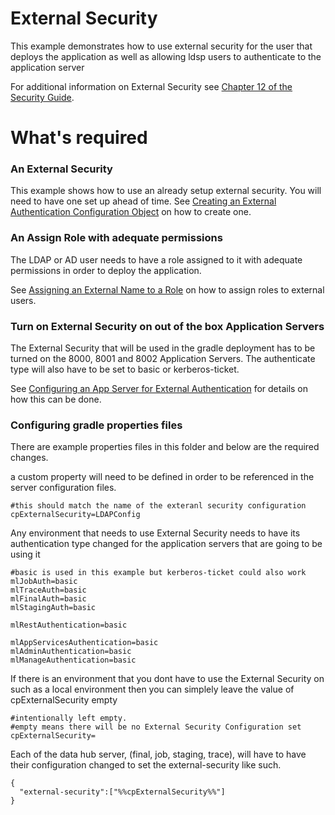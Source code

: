 # External Security 
This example demonstrates how to use external security for the user that deploys the application as well as allowing ldsp users to authenticate to the application server

For additional information on External Security see [Chapter 12 of the Security Guide](https://docs.marklogic.com/guide/security/external-auth).

# What's required
### An External Security
This example shows how to use an already setup external security. You will need to have one set up ahead of time. See [Creating an External Authentication Configuration Object](https://docs.marklogic.com/guide/security/external-auth#id_35317) on how to create one.

### An Assign Role with adequate permissions
The LDAP or AD user needs to have a role assigned to it with adequate permissions in order to deploy the application. 

See [Assigning an External Name to a Role](https://docs.marklogic.com/guide/security/external-auth#id_34690) on how to assign roles to external users.

### Turn on External Security on out of the box Application Servers
The External Security that will be used in the gradle deployment has to be turned on  the 8000, 8001 and 8002 Application Servers. The authenticate type will also have to be set to basic or kerberos-ticket.

See [Configuring an App Server for External Authentication](https://docs.marklogic.com/guide/security/external-auth#id_63262) for details on how this can be done.

### Configuring gradle properties files
There are example properties files in this folder and below are the required changes.

a custom property will need to be defined in order to be referenced in the server configuration files.  
```
#this should match the name of the exteranl security configuration 
cpExternalSecurity=LDAPConfig
```

Any environment that needs to use External Security needs to have its authentication type changed for the application servers that are going to be using it
```
#basic is used in this example but kerberos-ticket could also work
mlJobAuth=basic
mlTraceAuth=basic
mlFinalAuth=basic
mlStagingAuth=basic

mlRestAuthentication=basic

mlAppServicesAuthentication=basic
mlAdminAuthentication=basic
mlManageAuthentication=basic
```

If there is an environment that you dont have to use the External Security on such as a local environment then you can simplely leave the value of cpExternalSecurity empty
```
#intentionally left empty.
#empty means there will be no External Security Configuration set 
cpExternalSecurity=
```

Each of the data hub server, (final, job, staging, trace), will have to have their configuration changed to set the external-security like such.
```
{
  "external-security":["%%cpExternalSecurity%%"]
}
```
